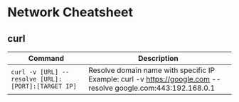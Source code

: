 # Network  Cheatsheet


## curl


| Command | Description |
|--|--|
| `curl -v [URL] --resolve [URL]:[PORT]:[TARGET IP]` | Resolve domain name with specific IP<br />Example: curl -v https://google.com --resolve google.com:443:192.168.0.1|